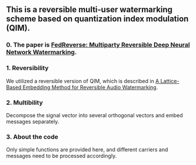 ## This is a reversible multi-user watermarking scheme based on quantization index modulation (QIM).
### 0. The paper is [FedReverse: Multiparty Reversible Deep Neural Network Watermarking](https://arxiv.org/abs/2312.05738).
### 1. Reversibility
We utilized a reversible version of QIM, which is described in [A Lattice-Based Embedding Method for Reversible Audio Watermarking](https://ieeexplore.ieee.org/abstract/document/10247563).

### 2. Multibility
Decompose the signal vector into several orthogonal vectors and embed messages separately.

### 3. About the code
Only simple functions are provided here, and different carriers and messages need to be processed accordingly.

